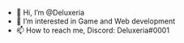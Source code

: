 - 👋 Hi, I’m @Deluxeria
- 👀 I’m interested in Game and Web development
- 📫 How to reach me, Discord: Deluxeria#0001
 <!-- 💞️ I’m looking to collaborate on ...
 - 🌱 I’m currently learning ...-->

<!---
Deluxeria/Deluxeria is a ✨ special ✨ repository because its `README.md` (this file) appears on your GitHub profile.
You can click the Preview link to take a look at your changes.
--->
